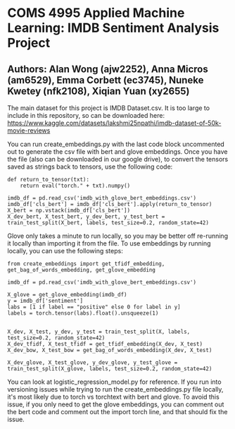 # COMS 4995 Applied Machine Learning: IMDB Sentiment Analysis Project
## Authors: Alan Wong (ajw2252), Anna Micros (am6529), Emma Corbett (ec3745), Nuneke Kwetey (nfk2108), Xiqian Yuan (xy2655)
The main dataset for this project is IMDB Dataset.csv. It is too large to include in this repository, so can be downloaded here: https://www.kaggle.com/datasets/lakshmi25npathi/imdb-dataset-of-50k-movie-reviews

You can run create_embeddings.py with the last code block uncommented out to generate the csv file with bert and glove embeddings.
Once you have the file (also can be downloaded in our google drive), to convert the tensors saved as strings back to tensors, use the following code:

    def return_to_tensor(txt):
        return eval("torch." + txt).numpy()

    imdb_df = pd.read_csv('imdb_with_glove_bert_embeddings.csv')
    imdb_df['cls_bert'] = imdb_df['cls_bert'].apply(return_to_tensor)
    X_bert = np.vstack(imdb_df['cls_bert'])
    X_dev_bert, X_test_bert, y_dev_bert, y_test_bert = train_test_split(X_bert, labels, test_size=0.2, random_state=42)

Glove only takes a minute to run locally, so you may be better off re-running it locally than importing it from the file.
To use embeddings by running locally, you can use the following steps:

    from create_embeddings import get_tfidf_embedding, get_bag_of_words_embedding, get_glove_embedding
    
    imdb_df = pd.read_csv('imdb_with_glove_bert_embeddings.csv')
    
    X_glove = get_glove_embedding(imdb_df)
    y = imdb_df['sentiment']
    labs = [1 if label == "positive" else 0 for label in y]
    labels = torch.tensor(labs).float().unsqueeze(1)

    
    X_dev, X_test, y_dev, y_test = train_test_split(X, labels, test_size=0.2, random_state=42)
    X_dev_tfidf, X_test_tfidf = get_tfidf_embedding(X_dev, X_test)
    X_dev_bow, X_test_bow = get_bag_of_words_embedding(X_dev, X_test)

    X_dev_glove, X_test_glove, y_dev_glove, y_test_glove = train_test_split(X_glove, labels, test_size=0.2, random_state=42)

You can look at logistic_regression_model.py for reference.
If you run into versioning issues while trying to run the create_embeddings.py file locally, it's most likely due to torch vs torchtext with bert and glove. To avoid this issue, if you only need to get the glove embeddings, you can comment out the bert code and comment out the import torch line, and that should fix the issue. 
    

    
